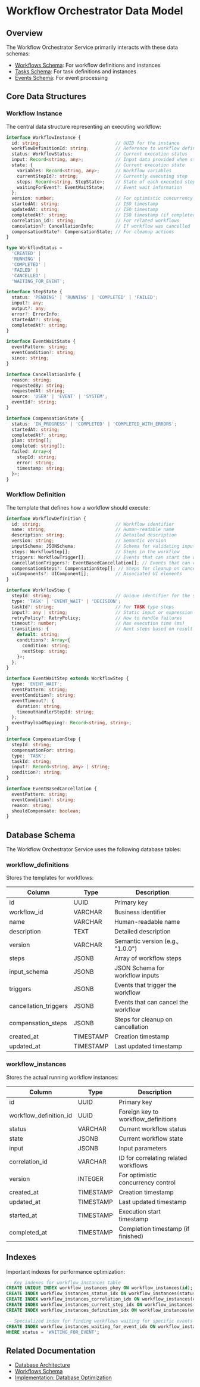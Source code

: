 # Workflow Orchestrator Data Model

## Overview

The Workflow Orchestrator Service primarily interacts with these data schemas:

* [Workflows Schema](../../schemas/workflows.md): For workflow definitions and instances
* [Tasks Schema](../../schemas/tasks.md): For task definitions and instances
* [Events Schema](../../schemas/events.md): For event processing

## Core Data Structures

### Workflow Instance

The central data structure representing an executing workflow:

```typescript
interface WorkflowInstance {
  id: string;                            // UUID for the instance
  workflowDefinitionId: string;          // Reference to workflow definition
  status: WorkflowStatus;                // Current execution status
  input: Record<string, any>;            // Input data provided when started
  state: {                               // Current execution state
    variables: Record<string, any>;      // Workflow variables
    currentStepId?: string;              // Currently executing step
    steps: Record<string, StepState>;    // State of each executed step
    waitingForEvent?: EventWaitState;    // Event wait information
  };
  version: number;                       // For optimistic concurrency control
  startedAt: string;                     // ISO timestamp
  updatedAt: string;                     // ISO timestamp
  completedAt?: string;                  // ISO timestamp (if completed)
  correlation_id?: string;               // For related workflows
  cancelation?: CancellationInfo;        // If workflow was cancelled
  compensationState?: CompensationState; // For cleanup actions
}

type WorkflowStatus = 
  'CREATED' | 
  'RUNNING' | 
  'COMPLETED' | 
  'FAILED' | 
  'CANCELLED' | 
  'WAITING_FOR_EVENT';

interface StepState {
  status: 'PENDING' | 'RUNNING' | 'COMPLETED' | 'FAILED';
  input?: any;
  output?: any;
  error?: ErrorInfo;
  startedAt?: string;
  completedAt?: string;
}

interface EventWaitState {
  eventPattern: string;
  eventCondition?: string;
  since: string;
}

interface CancellationInfo {
  reason: string;
  requestedBy: string;
  requestedAt: string;
  source: 'USER' | 'EVENT' | 'SYSTEM';
  eventId?: string;
}

interface CompensationState {
  status: 'IN_PROGRESS' | 'COMPLETED' | 'COMPLETED_WITH_ERRORS';
  startedAt: string;
  completedAt?: string;
  plan: string[];
  completed: string[];
  failed: Array<{
    stepId: string;
    error: string;
    timestamp: string;
  }>;
}
```

### Workflow Definition

The template that defines how a workflow should execute:

```typescript
interface WorkflowDefinition {
  id: string;                            // Workflow identifier
  name: string;                          // Human-readable name
  description: string;                   // Detailed description
  version: string;                       // Semantic version
  inputSchema: JSONSchema;               // Schema for validating input
  steps: WorkflowStep[];                 // Steps in the workflow
  triggers: WorkflowTrigger[];           // Events that can start the workflow
  cancellationTriggers?: EventBasedCancellation[]; // Events that can cancel
  compensationSteps?: CompensationStep[]; // Steps for cleanup on cancellation
  uiComponents?: UIComponent[];          // Associated UI elements
}

interface WorkflowStep {
  stepId: string;                        // Unique identifier for the step
  type: 'TASK' | 'EVENT_WAIT' | 'DECISION';
  taskId?: string;                       // For TASK type steps
  input?: any | string;                  // Static input or expression
  retryPolicy?: RetryPolicy;             // How to handle failures
  timeout?: number;                      // Max execution time (ms)
  transitions: {                         // Next steps based on result
    default: string;
    conditions?: Array<{
      condition: string;
      nextStep: string;
    }>;
  };
}

interface EventWaitStep extends WorkflowStep {
  type: 'EVENT_WAIT';
  eventPattern: string;
  eventCondition?: string;
  eventTimeout?: {
    duration: string;
    timeoutHandlerStepId: string;
  };
  eventPayloadMapping?: Record<string, string>;
}

interface CompensationStep {
  stepId: string;
  compensationFor: string;
  type: 'TASK';
  taskId: string;
  input?: Record<string, any> | string;
  condition?: string;
}

interface EventBasedCancellation {
  eventPattern: string;
  eventCondition?: string;
  reason: string;
  shouldCompensate: boolean;
}
```

## Database Schema

The Workflow Orchestrator Service uses the following database tables:

### workflow_definitions

Stores the templates for workflows:

| Column | Type | Description |
|----|----|----|
| id | UUID | Primary key |
| workflow_id | VARCHAR | Business identifier |
| name | VARCHAR | Human-readable name |
| description | TEXT | Detailed description |
| version | VARCHAR | Semantic version (e.g., "1.0.0") |
| steps | JSONB | Array of workflow steps |
| input_schema | JSONB | JSON Schema for workflow inputs |
| triggers | JSONB | Events that trigger the workflow |
| cancellation_triggers | JSONB | Events that can cancel the workflow |
| compensation_steps | JSONB | Steps for cleanup on cancellation |
| created_at | TIMESTAMP | Creation timestamp |
| updated_at | TIMESTAMP | Last updated timestamp |

### workflow_instances

Stores the actual running workflow instances:

| Column | Type | Description |
|----|----|----|
| id | UUID | Primary key |
| workflow_definition_id | UUID | Foreign key to workflow_definitions |
| status | VARCHAR | Current workflow status |
| state | JSONB | Current workflow state |
| input | JSONB | Input parameters |
| correlation_id | VARCHAR | ID for correlating related workflows |
| version | INTEGER | For optimistic concurrency control |
| created_at | TIMESTAMP | Creation timestamp |
| updated_at | TIMESTAMP | Last updated timestamp |
| started_at | TIMESTAMP | Execution start timestamp |
| completed_at | TIMESTAMP | Completion timestamp (if finished) |

## Indexes

Important indexes for performance optimization:

```sql
-- Key indexes for workflow_instances table
CREATE UNIQUE INDEX workflow_instances_pkey ON workflow_instances(id);
CREATE INDEX workflow_instances_status_idx ON workflow_instances(status, updated_at);
CREATE INDEX workflow_instances_correlation_idx ON workflow_instances(correlation_id);
CREATE INDEX workflow_instances_current_step_idx ON workflow_instances((state->>'currentStepId'));
CREATE INDEX workflow_instances_definition_idx ON workflow_instances(workflow_definition_id);

-- Specialized index for finding workflows waiting for specific events
CREATE INDEX workflow_instances_waiting_for_event_idx ON workflow_instances((state->'waitingForEvent'->>'eventPattern')) 
WHERE status = 'WAITING_FOR_EVENT';
```

## Related Documentation

* [Database Architecture](../../database_architecture.md)
* [Workflows Schema](../../schemas/workflows.md)
* [Implementation: Database Optimization](./implementation/database_optimization.md)


